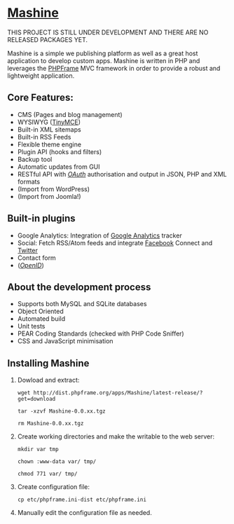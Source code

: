 [Mashine](http://github.com/lupomontero/Mashine)
===

THIS PROJECT IS STILL UNDER DEVELOPMENT AND THERE ARE NO RELEASED PACKAGES YET.

Mashine is a simple we publishing platform as well as a great host application
to develop custom apps. Mashine is written in PHP and leverages the
[PHPFrame](http://github.com/PHPFrame) MVC framework in order to provide a
robust and lightweight application.

## Core Features:

* CMS (Pages and blog management)
* WYSIWYG ([TinyMCE](http://tinymce.moxiecode.com/))
* Built-in XML sitemaps
* Built-in RSS Feeds
* Flexible theme engine
* Plugin API (hooks and filters)
* Backup tool
* Automatic updates from GUI
* RESTful API with [_OAuth_](http://oauth.net/) authorisation and output in
  JSON, PHP and XML formats
* (Import from WordPress)
* (Import from Joomla!)

## Built-in plugins

* Google Analytics: Integration of
  [Google Analytics](http://www.google.com/analytics/) tracker
* Social: Fetch RSS/Atom feeds and integrate
  [Facebook](http://www.facebook.com/) Connect and
  [Twitter](http://twitter.com/)
* Contact form
* ([_OpenID_](http://openid.net/))

## About the development process

* Supports both MySQL and SQLite databases
* Object Oriented
* Automated build
* Unit tests
* PEAR Coding Standards (checked with PHP Code Sniffer)
* CSS and JavaScript minimisation

## Installing Mashine

1. Dowload and extract:

    `wget http://dist.phpframe.org/apps/Mashine/latest-release/?get=download`

    `tar -xzvf Mashine-0.0.xx.tgz`

    `rm Mashine-0.0.xx.tgz`

2. Create working directories and make the writable to the web server:

    `mkdir var tmp`

    `chown :www-data var/ tmp/`

    `chmod 771 var/ tmp/`

3. Create configuration file:

    `cp etc/phpframe.ini-dist etc/phpframe.ini`

4. Manually edit the configuration file as needed.
